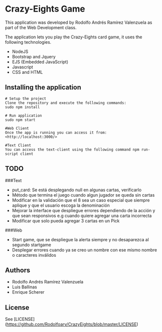 # Crazy-Eights Game

This application was developed by Rodolfo Andrés Ramírez Valenzuela
as part of the Web Development class.

The application lets you play the Crazy-Eights card game, it uses the following technologies.

+ NodeJS
+ Bootstrap and Jquery
+ EJS (Embedded JavaScript)
+ Javascript
+ CSS and HTML

## Installing the application
    # Setup the project
    Clone the repository and execute the following commands:
    sudo npm install

    # Run application
    sudo npm start

    #Web Client
    Once the app is running you can access it from: <http://localhost:3000/>

    #Text Client
    You can access the text-client using the following command npm run-script client

## TODO

###Text
+ put_card: Se está desplegando null en algunas cartas, verificarlo
+ Método que termina el juego cuando algun jugador se queda sin cartas
+ Modificar en la validación que el 8 sea un caso especial que siempre aplique y que el usuario escoga la denominación
+ Mejorar la interface que despliegue errores dependiendo de la acción y que sean responsivos e.g cuando quiere agregar una carta incorrecta
+ Modificar que solo pueda agregar 3 cartas en un Pick

###Web
+ Start game, que se despliegue la alerta siempre y no desaparezca al segundo startgame
+ Desplegar errores cuando ya se creo un nombre con ese mismo nombre o caracteres inválidos


## Authors

- Rodolfo Andrés Ramírez Valenzuela
- Luis Ballinas
- Enrique Scherer

## License

See [LICENSE] (https://github.com/Rodolfoarv/CrazyEights/blob/master/LICENSE)
